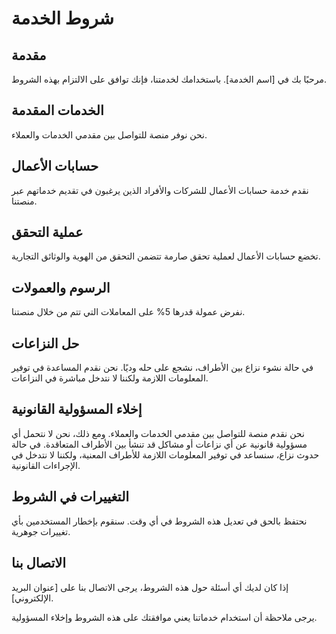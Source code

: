 # شروط الخدمة

## مقدمة
مرحبًا بك في [اسم الخدمة]. باستخدامك لخدمتنا، فإنك توافق على الالتزام بهذه الشروط.

## الخدمات المقدمة
نحن نوفر منصة للتواصل بين مقدمي الخدمات والعملاء.

## حسابات الأعمال
نقدم خدمة حسابات الأعمال للشركات والأفراد الذين يرغبون في تقديم خدماتهم عبر منصتنا.

## عملية التحقق
تخضع حسابات الأعمال لعملية تحقق صارمة تتضمن التحقق من الهوية والوثائق التجارية.

## الرسوم والعمولات
نفرض عمولة قدرها 5% على المعاملات التي تتم من خلال منصتنا.

## حل النزاعات
في حالة نشوء نزاع بين الأطراف، نشجع على حله وديًا. نحن نقدم المساعدة في توفير المعلومات اللازمة ولكننا لا نتدخل مباشرة في النزاعات.

## إخلاء المسؤولية القانونية
نحن نقدم منصة للتواصل بين مقدمي الخدمات والعملاء. ومع ذلك، نحن لا نتحمل أي مسؤولية قانونية عن أي نزاعات أو مشاكل قد تنشأ بين الأطراف المتعاقدة. في حالة حدوث نزاع، سنساعد في توفير المعلومات اللازمة للأطراف المعنية، ولكننا لا نتدخل في الإجراءات القانونية.

## التغييرات في الشروط
نحتفظ بالحق في تعديل هذه الشروط في أي وقت. سنقوم بإخطار المستخدمين بأي تغييرات جوهرية.

## الاتصال بنا
إذا كان لديك أي أسئلة حول هذه الشروط، يرجى الاتصال بنا على [عنوان البريد الإلكتروني].

يرجى ملاحظة أن استخدام خدماتنا يعني موافقتك على هذه الشروط وإخلاء المسؤولية.